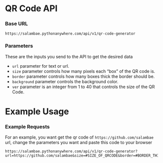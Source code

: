 # QR Code API
### Base URL
```https://salambae.pythonanywhere.com/api/v1/qr-code-generator```
### Parameters
These are the inputs you send to the API to get the desired data
- ```url``` parameter for text or url.
- ```size``` parameter controls how many pixels each “box” of the QR code is.
- ```border``` parameter controls how many boxes thick the border should be.
- ```background``` parameter controls the background color.
- ```ver``` parameter is an integer from 1 to 40 that controls the size of the QR Code.
# Example Usage
### Example Requests
For an example, you want get the qr code of ```https://github.com/salambae``` url, change the parameters you want and paste this code to your browser
```
https://salambae.pythonanywhere.com/api/v1/qr-code-generator?url=https://github.com/salambae&size=#SIZE_OF_QRCODE&border=#BORDER_THICKNESS&background=#BG_COLOR&ver=#SIZE_OF_QR
```
